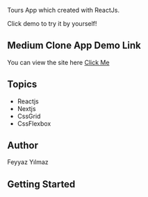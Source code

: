 Tours App which created with ReactJs.

Click demo to try it by yourself!

## Medium Clone App Demo Link

You can view the site here
[Click Me](https://european-players.netlify.app/)

## Topics

- Reactjs
- Nextjs
- CssGrid
- CssFlexbox

## Author

Feyyaz Yılmaz

## Getting Started

